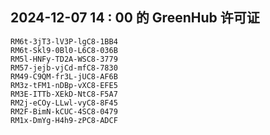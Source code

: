## 2024-12-07 14 : 00 的 GreenHub 许可证
```
RM6t-3jT3-lV3P-lgC8-1BB4
RM6t-Skl9-0Bl0-L6C8-036B
RM5l-HNFy-TD2A-WSC8-3779
RM57-jejb-vjCd-mfC8-7830
RM49-C9QM-fr3L-jUC8-AF6B
RM3z-tFM1-nDBp-vXC8-EFE5
RM3E-ITTb-XEkD-NtC8-F5A7
RM2j-eCOy-LLwl-vyC8-8F45
RM2F-BimN-kCUC-4SC8-0479
RM1x-DmYg-H4h9-zPC8-ADCF
```
